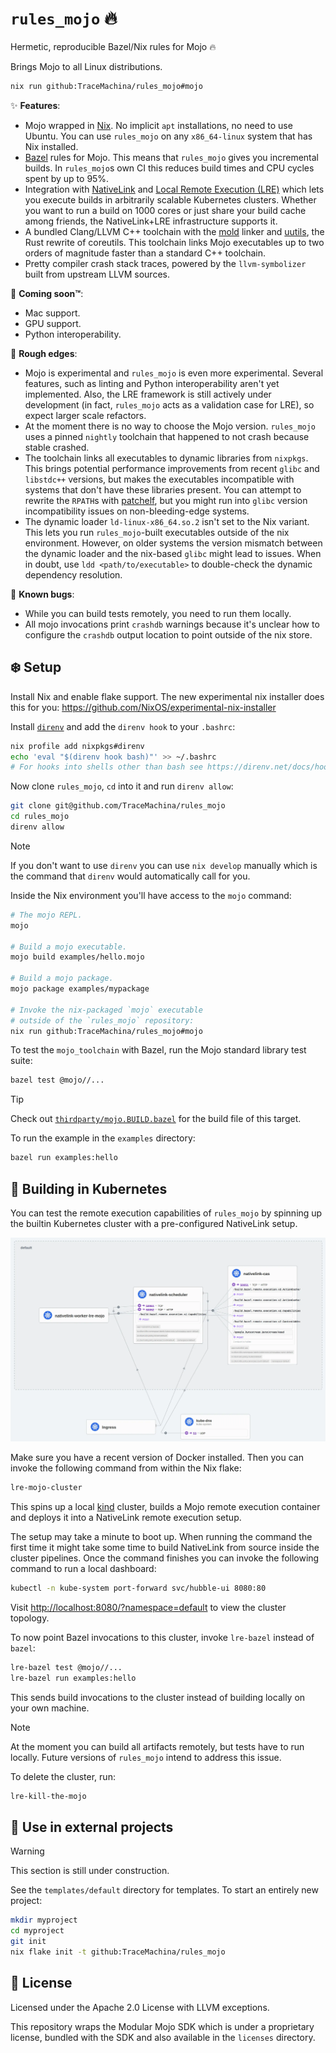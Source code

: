 # `rules_mojo` 🔥

Hermetic, reproducible Bazel/Nix rules for Mojo 🔥

Brings Mojo to all Linux distributions.

```bash
nix run github:TraceMachina/rules_mojo#mojo
```

✨ **Features**:

- Mojo wrapped in [Nix](https://nixos.org/). No implicit `apt` installations, no
  need to use Ubuntu. You can use `rules_mojo` on any `x86_64-linux` system that
  has Nix installed.
- [Bazel](https://bazel.build/) rules for Mojo. This means that `rules_mojo`
  gives you incremental builds. In `rules_mojo`s own CI this reduces build times
  and CPU cycles spent by up to 95%.
- Integration with [NativeLink](https://github.com/TraceMachina/nativelink) and
  [Local Remote Execution (LRE)](https://github.com/TraceMachina/nativelink/tree/main/local-remote-execution)
  which lets you execute builds in arbitrarily scalable Kubernetes clusters.
  Whether you want to run a build on 1000 cores or just share your build cache
  among friends, the NativeLink+LRE infrastructure supports it.
- A bundled Clang/LLVM C++ toolchain with the [mold](https://github.com/rui314/mold)
  linker and [uutils](https://github.com/uutils/coreutils), the Rust rewrite of
  coreutils. This toolchain links Mojo executables up to two orders of magnitude
  faster than a standard C++ toolchain.
- Pretty compiler crash stack traces, powered by the `llvm-symbolizer` built
  from upstream LLVM sources.

🔮 **Coming soon™**:

- Mac support.
- GPU support.
- Python interoperability.

🔪 **Rough edges**:

- Mojo is experimental and `rules_mojo` is even more experimental. Several
  features, such as linting and Python interoperability aren't yet implemented.
  Also, the LRE framework is still actively under development (in fact,
  `rules_mojo` acts as a validation case for LRE), so expect larger scale
  refactors.
- At the moment there is no way to choose the Mojo version. `rules_mojo` uses
  a pinned `nightly` toolchain that happened to not crash because stable
  crashed.
- The toolchain links all executables to dynamic libraries from `nixpkgs`.
  This brings potential performance improvements from recent `glibc` and
  `libstdc++` versions, but makes the executables incompatible with systems that
  don't have these libraries present. You can attempt to rewrite the `RPATH`s
  with [patchelf](https://github.com/NixOS/patchelf), but you might run into
  `glibc` version incompatibility issues on non-bleeding-edge systems.
- The dynamic loader `ld-linux-x86_64.so.2` isn't set to the Nix variant.
  This lets you run `rules_mojo`-built executables outside of the nix
  environment. However, on older systems the version mismatch between the
  dynamic loader and the nix-based `glibc` might lead to issues. When in doubt,
  use `ldd <path/to/executable>` to double-check the dynamic dependency
  resolution.

🦋 **Known bugs**:

- While you can build tests remotely, you need to run them locally.
- All mojo invocations print `crashdb` warnings because it's unclear how to
  configure the `crashdb` output location to point outside of the nix store.

## ❄️ Setup

Install Nix and enable flake support. The new experimental nix installer does
this for you: <https://github.com/NixOS/experimental-nix-installer>

Install [`direnv`](https://direnv.net/) and add the `direnv hook` to your
`.bashrc`:

```bash
nix profile add nixpkgs#direnv
echo 'eval "$(direnv hook bash)"' >> ~/.bashrc
# For hooks into shells other than bash see https://direnv.net/docs/hook.html.
```

Now clone `rules_mojo`, `cd` into it and run `direnv allow`:

```bash
git clone git@github.com/TraceMachina/rules_mojo
cd rules_mojo
direnv allow
```

> [!NOTE]
> If you don't want to use `direnv` you can use `nix develop` manually which is
> the command that `direnv` would automatically call for you.

Inside the Nix environment you'll have access to the `mojo` command:

```bash
# The mojo REPL.
mojo

# Build a mojo executable.
mojo build examples/hello.mojo

# Build a mojo package.
mojo package examples/mypackage

# Invoke the nix-packaged `mojo` executable
# outside of the `rules_mojo` repository:
nix run github:TraceMachina/rules_mojo#mojo
```

To test the `mojo_toolchain` with Bazel, run the Mojo standard library test
suite:

```bash
bazel test @mojo//...
```

> [!TIP]
> Check out [`thirdparty/mojo.BUILD.bazel`](./thirdparty/mojo.BUILD.bazel) for
> the build file of this target.

To run the example in the `examples` directory:

```bash
bazel run examples:hello
```

## 🚢 Building in Kubernetes

You can test the remote execution capabilities of `rules_mojo` by spinning up
the builtin Kubernetes cluster with a pre-configured NativeLink setup.

![NativeLink LRE Mojo Cluster](https://raw.githubusercontent.com/TraceMachina/rules_mojo/510b54a9f9128ddab38dce0c27dc924e7d817e11/cluster-architecture.webp?raw=true)

Make sure you have a recent version of Docker installed. Then you can invoke the
following command from within the Nix flake:

```bash
lre-mojo-cluster
```

This spins up a local [kind](https://kind.sigs.k8s.io/) cluster, builds a Mojo
remote execution container and deploys it into a NativeLink remote execution
setup.

The setup may take a minute to boot up. When running the command the first time
it might take some time to build NativeLink from source inside the cluster
pipelines. Once the command finishes you can invoke the following command to run
a local dashboard:

```bash
kubectl -n kube-system port-forward svc/hubble-ui 8080:80
```

Visit <http://localhost:8080/?namespace=default> to view the cluster topology.

To now point Bazel invocations to this cluster, invoke `lre-bazel` instead of
`bazel`:

```bash
lre-bazel test @mojo//...
lre-bazel run examples:hello
```

This sends build invocations to the cluster instead of building locally on your
own machine.

> [!NOTE]
> At the moment you can build all artifacts remotely, but tests have to run
> locally. Future versions of `rules_mojo` intend to address this issue.

To delete the cluster, run:

```bash
lre-kill-the-mojo
```

## 🌱 Use in external projects

> [!WARNING]
> This section is still under construction.

See the `templates/default` directory for templates. To start an entirely new
project:

```bash
mkdir myproject
cd myproject
git init
nix flake init -t github:TraceMachina/rules_mojo
```

## 📜 License

Licensed under the Apache 2.0 License with LLVM exceptions.

This repository wraps the Modular Mojo SDK which is under a proprietary license,
bundled with the SDK and also available in the `licenses` directory.
